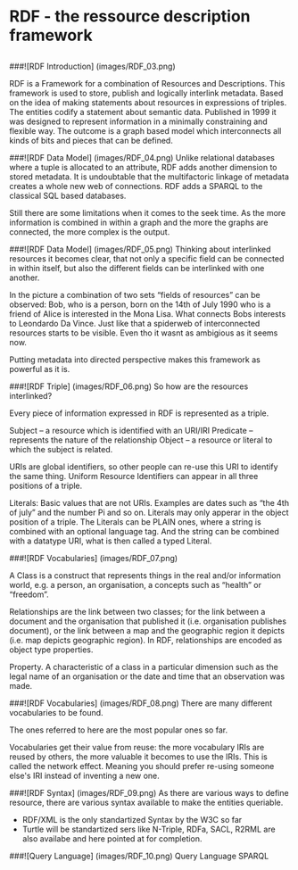 # RDF - the ressource description framework

##

###![RDF Introduction] (images/RDF_03.png)

RDF is a Framework for a combination of Resources and Descriptions. This framework is used to store, publish and logically interlink metadata. Based on the idea of making statements about resources in expressions of triples. The entities codify a statement about semantic data. Published in 1999 it was designed to represent information in a minimally constraining and flexible way. The outcome is a graph based model which interconnects all kinds of bits and pieces that can be defined.  


###![RDF Data Model] (images/RDF_04.png)
Unlike relational databases where a tuple is allocated to an attribute, RDF adds another dimension to stored metadata.
It is undoubtable that the multifactoric linkage of metadata creates a whole new web of connections. 
RDF adds a SPARQL to the classical SQL based databases.

Still there are some limitations when it comes to the seek time. As the more information is combined in within a graph and the more the graphs are connected, the more complex is the output. 

###![RDF Data Model] (images/RDF_05.png)
Thinking about interlinked resources it becomes clear, that not only a specific field can be connected in within itself, but also the different fields can be interlinked with one another.

In the picture a combination of two sets “fields of resources” can be observed: Bob, who is a person, born on the 14th of July 1990 who is a friend of Alice is interested in the Mona Lisa. What connects Bobs interests to Leondardo Da Vince. Just like that a spiderweb of interconnected resources starts to be visible. Even tho it wasnt as ambigious as it seems now.

Putting metadata into directed perspective makes this framework as powerful as it is. 

###![RDF Triple] (images/RDF_06.png)
So how are the resources interlinked?

Every piece of information expressed in RDF is represented as a triple. 

Subject – a resource which is identified with an URI/IRI
Predicate – represents the nature of the relationship
Object – a resource or literal to which the subject is related.

URIs are global identifiers, so other people can re-use this URI to identify the same thing. Uniform Resource Identifiers can appear in all three positions of a triple.


Literals:
Basic values that are not URIs. Examples are dates such as “the 4th of july” and the number Pi and so on. Literals may only apperar in the object position of a triple.
The Literals can be PLAIN ones, where a string is combined with an optional language tag. 
And the string can be combined with a datatype URI, what is then called a typed Literal. 

###![RDF Vocabularies] (images/RDF_07.png)

A Class is a construct that represents things in the real and/or
information world, e.g. a person, an organisation, a concepts such as
“health” or “freedom”.

Relationships are the link between two classes; for the link between a
document and the organisation that published it (i.e. organisation
publishes document), or the link between a map and the geographic
region it depicts (i.e. map depicts geographic region). In RDF, relationships are encoded as object type properties.

Property. A characteristic of a class in a particular dimension such as
the legal name of an organisation or the date and time that an
observation was made.

###![RDF Vocabularies] (images/RDF_08.png)
There are many different vocabularies to be found. 

The ones referred to here are the most popular ones so far.

Vocabularies get their value from reuse: the more vocabulary IRIs are reused by others, the more valuable it becomes to use the IRIs. This is called the network effect.
Meaning you should prefer re-using someone else's IRI instead of inventing a new one.

 
 
###![RDF Syntax] (images/RDF_09.png)
As there are various ways to define resource, there are various syntax available to make the entities queriable. 

- RDF/XML is the only standartized Syntax by the W3C so far
- Turtle will be standartized sers like N-Triple, RDFa, SACL, R2RML are also availabe and here pointed at for completion.

###![Query Language] (images/RDF_10.png)
Query Language SPARQL
